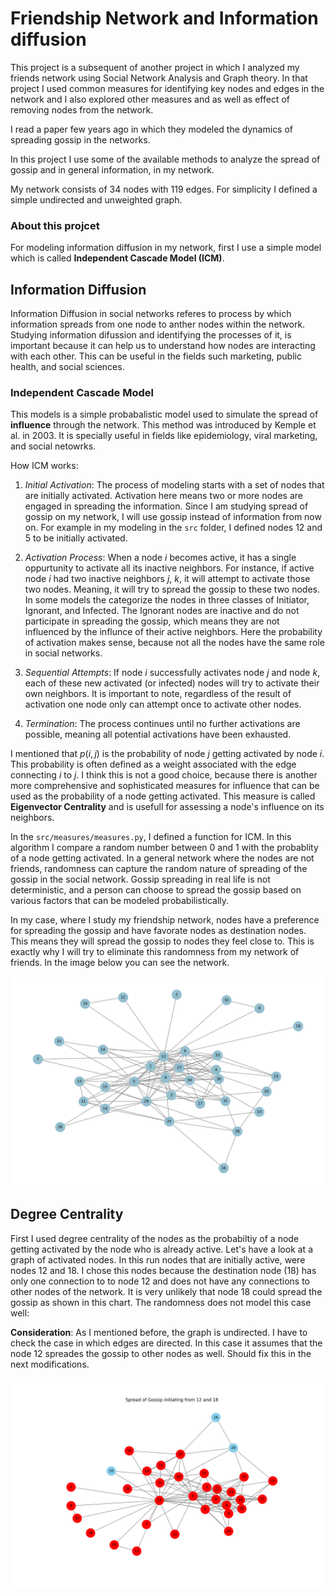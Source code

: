 # Friendship Network and Information diffusion

This project is a subsequent of another project in which I analyzed my friends network using Social Network Analysis and Graph theory. In that project I used common measures for identifying key nodes and edges in the network and I also explored other measures and as well as effect of removing nodes from the network.

I read a paper few years ago in which they modeled the dynamics of spreading gossip in the networks. 

In this project I use some of the available methods to analyze the spread of gossip and in general information, in my network. 

My network consists of 34 nodes with 119 edges. For simplicity I defined a simple undirected and unweighted graph.

### About this projcet

For modeling information diffusion in my network, first I use a simple model which is called **Independent Cascade Model (ICM)**.

## Information Diffusion 

Information Diffusion in social networks referes to process by which information spreads from one node to anther nodes within the network. Studying information difussion and identifying the processes of it, is important because it can help us to understand how nodes are interacting with each other. This can be useful in the fields such marketing, public health, and social sciences.

### Independent Cascade Model

This models is a simple probabalistic model used to simulate the spread of **influence** through the network. This method was introduced by Kemple et al. in 2003. It is specially useful in fields like epidemiology, viral marketing, and social netowrks. 

How ICM works:
1. *Initial Activation*: The process of modeling starts with a set of nodes that are initially activated. Activation here means two or more nodes are engaged in spreading the information. Since I am studying spread of gossip on my network, I will use gossip instead of information from now on. For example in my modeling in the `src` folder, I defined nodes 12 and 5 to be initially activated. 

2. *Activation Process*: When a node $i$ becomes active, it has a single oppurtunity to activate all its inactive neighbors. For instance, if active node $i$ had two inactive neighbors $j$, $k$, it will attempt to activate those two nodes. Meaning, it will try to spread the gossip to these two nodes. In some models the categorize the nodes in three classes of Initiator, Ignorant, and Infected. The Ignorant nodes are inactive and do not participate in spreading the gossip, which means they are not influenced by the influnce of their active neighbors. Here the probability of activation makes sense, because not all the nodes have the same role in social networks.

3. *Sequential Attempts*: If node $i$ successfully activates node $j$ and node $k$, each of these new activated (or infected) nodes will try to activate their own neighbors. It is important to note, regardless of the result of activation one node only can attempt once to activate other nodes.

4. *Termination*: The process continues until no further activations are possible, meaning all potential activations have been exhausted.

I mentioned that $p(i, j)$ is the probability of node $j$ getting activated by node $i$. This probability is often defined as a weight associated with the edge connecting $i$ to $j$. I think this is not a good choice, because there is another more comprehensive and sophisticated measures for influence that can be used as the probability of a node getting activated. This measure is called **Eigenvector Centrality** and is usefull for assessing a node's influence on its neighbors. 

In the `src/measures/measures.py`, I defined a function for ICM. In this algorithm I compare a random number between 0 and 1 with the probablity of a node getting activated. In a general network where the nodes are not friends, randomness can capture the random nature of spreading of the gossip in the social network. Gossip spreading in real life is not deterministic, and a person can choose to spread the gossip based on various factors that can be modeled probabilistically. 

In my case, where I study my friendship network, nodes have a preference for spreading the gossip and have favorate nodes as destination nodes. This means they will spread the gossip to nodes they feel close to. This is exactly why I will try to eliminate this randomness from my network of friends. In the image below you can see the network. 

![Friendship Netowrk](src/plots//network.png)


## Degree Centrality
First I used degree centrality of the nodes as the probabiltiy of a node getting activated by the node who is already active. Let's have a look at a graph of activated nodes. In this run nodes that are initially active, were nodes 12 and 18. I chose this nodes because the destination node (18) has only one connection to to node 12 and does not have any connections to other nodes of the network. It is very unlikely that node 18 could spread the gossip as shown in this chart. The randomness does not model this case well:

**Consideration**: As I mentioned before, the graph is undirected. I have to check the case in which edges are directed. In this case it assumes that the node 12 spreades the gossip to other nodes as well. Should fix this in the next modifications. 

![Activated Nodes](src/plots//icm/degree_12_18.spread.png)